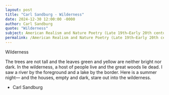 ```yaml
---
layout: post
title: "Carl Sandburg - Wilderness"
date: 2024-12-30 12:00:00 -0000
author: Carl Sandburg
quote: "Wilderness"
subject: American Realism and Nature Poetry (Late 19th–Early 20th century)
permalink: /American Realism and Nature Poetry (Late 19th–Early 20th century)/Carl Sandburg/Carl Sandburg - Wilderness
---
```


Wilderness

The trees are not tall and the leaves
green and yellow are neither bright nor dark.
In the wilderness, a host of people live
and the great woods lie dead.
I saw a river by the foreground
and a lake by the border.
Here is a summer night—
and the houses, empty and dark,
stare out into the wilderness.

- Carl Sandburg
